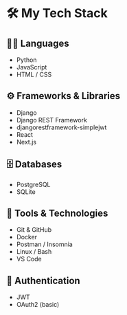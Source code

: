 # 🛠️ My Tech Stack

## 👨‍💻 Languages
- Python
- JavaScript
- HTML / CSS

## ⚙️ Frameworks & Libraries
- Django
- Django REST Framework
- djangorestframework-simplejwt
- React
- Next.js

## 🗄️ Databases
- PostgreSQL
- SQLite

## 🔧 Tools & Technologies
- Git & GitHub
- Docker
- Postman / Insomnia
- Linux / Bash
- VS Code

## 🔐 Authentication
- JWT
- OAuth2 (basic)
